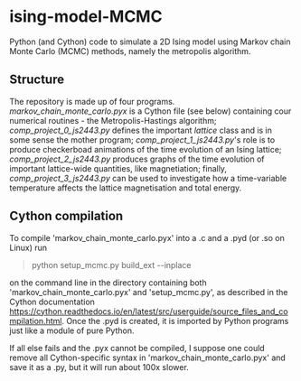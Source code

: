 # ising-model-MCMC
Python (and Cython) code to simulate a 2D Ising model using Markov chain Monte Carlo (MCMC) methods, namely the metropolis algorithm.

## Structure

The repository is made up of four programs. *markov_chain_monte_carlo.pyx* is a Cython file (see below) containing cour numerical routines - the Metropolis-Hastings algorithm; *comp_project_0_js2443.py* defines the important *lattice* class and is in some sense the mother program; *comp_project_1_js2443.py*'s role is to produce checkerboad animations of the time evolution of an Ising lattice; *comp_project_2_js2443.py* produces graphs of the time evolution of important lattice-wide quantities, like magnetiation; finally, *comp_project_3_js2443.py* can be used to investigate how a time-variable temperature affects the lattice magnetisation and total energy.

## Cython compilation

To compile 'markov_chain_monte_carlo.pyx' into a .c and a .pyd (or .so on Linux) run

>python setup_mcmc.py build_ext --inplace

on the command line in the directory containing both 
'markov_chain_monte_carlo.pyx' and 'setup_mcmc.py', as described in the Cython documentation
https://cython.readthedocs.io/en/latest/src/userguide/source_files_and_compilation.html.
Once the .pyd is created, it is imported by Python programs just like a module of pure Python.

If all else fails and the .pyx cannot be compiled, I suppose one could remove all Cython-specific syntax in 'markov_chain_monte_carlo.pyx' and save it as a .py, but it will run about 100x slower.
